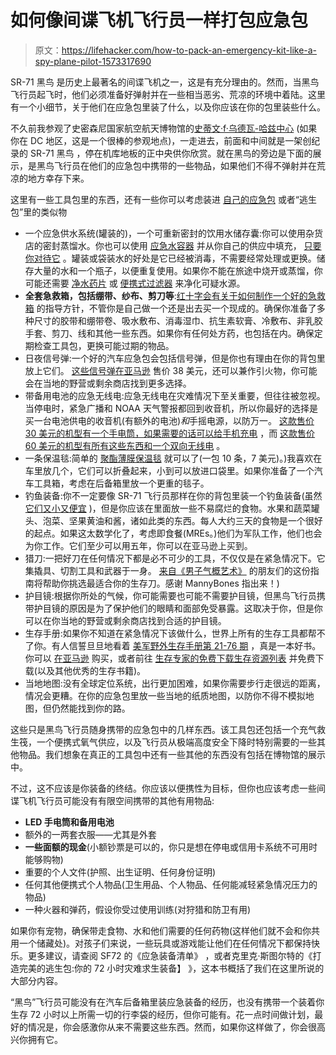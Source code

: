 # 如何像间谍飞机飞行员一样打包应急包

> 原文：<https://lifehacker.com/how-to-pack-an-emergency-kit-like-a-spy-plane-pilot-1573317690>

SR-71 黑鸟 是历史上最著名的间谍飞机之一，这是有充分理由的。然而，当黑鸟飞行员起飞时，他们必须准备好弹射并在一些相当恶劣、荒凉的环境中着陆。这里有一个小细节，关于他们在应急包里装了什么，以及你应该在你的包里装些什么。



不久前我参观了史密森尼国家航空航天博物馆的[史蒂文·f·乌德瓦-哈兹中心](http://airandspace.si.edu/visit/udvar-hazy-center/) (如果你在 DC 地区，这是一个很棒的参观地点)，一走进去，前面和中间就是一架创纪录的 SR-71 黑鸟 ，停在机库地板的正中央供你欣赏。就在黑鸟的旁边是下面的展示，是黑鸟飞行员在他们的应急包中携带的一些物品，如果他们不得不弹射并在荒凉的地方幸存下来。

这里有一些工具包里的东西，还有一些你可以考虑装进 [自己的应急包](https://lifehacker.com/make-sure-youre-prepared-for-disaster-with-a-72-hour-ki-5780934) 或者“逃生包”里的类似物

*   一个应急供水系统(罐装的)，一个可重新密封的饮用水储存囊:你可以使用杂货店的密封蒸馏水。你也可以使用 [应急水容器](http://www.thereadystore.com/water-storage/water-storage-containers/5-gallon-water-container-stackable) 并从你自己的供应中填充， [只要你对待它](http://www.fivecanyons.com/StoreWater.htm) 。罐装或袋装水的好处是它已经被消毒，不需要经常处理或更换。储存大量的水和一个瓶子，以便重复使用。如果你不能在旅途中烧开或蒸馏，你可能还需要 [净水药片](http://www.amazon.com/Potable-Aqua-Water-Treatment-Tablets/dp/B001949TKS?asc_campaign=InlineText&asc_refurl=https://lifehacker.com/how-to-pack-an-emergency-kit-like-a-spy-plane-pilot-1573317690&asc_source=&tag=kinjalifehackerlink-20) 或 [便携式过滤器](http://www.amazon.com/Vestergaard-Frandsen-527950-LifeStraw-Personal-Filter/dp/B006QF3TW4/?asc_campaign=InlineText&asc_refurl=https://lifehacker.com/how-to-pack-an-emergency-kit-like-a-spy-plane-pilot-1573317690&asc_source=&tag=kinjalifehackerlink-20) 来净化可疑水源。
*   **全套急救箱，包括绷带、纱布、剪刀等**:[红十字会有关于如何制作一个好的急救箱](http://www.redcross.org/prepare/location/home-family/get-kit/anatomy) 的指导方针，不管你是自己做一个还是出去买一个现成的。确保你准备了多种尺寸的胶带和绷带卷、吸水敷布、消毒湿巾、抗生素软膏、冷敷布、非乳胶手套、剪刀、线和其他一些东西。如果你有任何处方药，也包括在内。确保定期检查工具包，更换可能过期的物品。
*   日夜信号弹:一个好的汽车应急包会包括信号弹，但是你也有理由在你的背包里放上它们。 [这些信号弹在亚马逊](http://www.amazon.com/Signal-Flare-fire-Starter-2pk/dp/B007VG8QZC/?asc_campaign=InlineText&asc_refurl=https://lifehacker.com/how-to-pack-an-emergency-kit-like-a-spy-plane-pilot-1573317690&asc_source=&tag=kinjalifehackerlink-20) 售价 38 美元，还可以兼作引火物，你可能会在当地的野营或剩余商店找到更多选择。
*   带备用电池的应急无线电:应急无线电在灾难情况下至关重要，但往往被忽视。当停电时，紧急广播和 NOAA 天气警报都回到收音机，所以你最好的选择是买一台电池供电的收音机(有额外的电池)*和*手摇电源，以防万一。 [这款售价 30 美元的机型有一个手电筒，如果需要的话可以给手机充电](http://www.amazon.com/Ambient-Weather-WR-089-Emergency-Flashlight/dp/B004068AWU/?asc_campaign=InlineText&asc_refurl=https://lifehacker.com/how-to-pack-an-emergency-kit-like-a-spy-plane-pilot-1573317690&asc_source=&tag=kinjalifehackerlink-20) ，而 [这款售价 60 美元的机型有所有这些东西和一个双向无线电](http://www.amazon.com/Midland-XT511-Two-Way-Emergency-Crank/dp/B000P0O12I/?asc_campaign=InlineText&asc_refurl=https://lifehacker.com/how-to-pack-an-emergency-kit-like-a-spy-plane-pilot-1573317690&asc_source=&tag=kinjalifehackerlink-20) 。
*   一条保温毯:简单的 [聚酯薄膜保温毯](http://www.amazon.com/Emergency-Mylar-Thermal-Blankets-Pack/dp/B000GCRWCG/?asc_campaign=InlineText&asc_refurl=https://lifehacker.com/how-to-pack-an-emergency-kit-like-a-spy-plane-pilot-1573317690&asc_source=&tag=kinjalifehackerlink-20) 就可以了(一包 10 条，7 美元)。)我喜欢在车里放几个，它们可以折叠起来，小到可以放进口袋里。如果你准备了一个汽车工具箱，考虑在后备箱里放一个更重的毯子。
*   钓鱼装备:你不一定要像 SR-71 飞行员那样在你的背包里装一个钓鱼装备(虽然 [它们又小又便宜](http://www.amazon.com/15-Pc-Emergency-Survival-Fishing-Kit/dp/B004INB6QC?asc_campaign=InlineText&asc_refurl=https://lifehacker.com/how-to-pack-an-emergency-kit-like-a-spy-plane-pilot-1573317690&asc_source=&tag=kinjalifehackerlink-20) )，但是你应该在里面放一些不易腐烂的食物。水果和蔬菜罐头、泡菜、坚果黄油和酱，诸如此类的东西。每人大约三天的食物是一个很好的起点。如果这太数学化了，考虑即食餐(MREs。)他们为军队工作，他们也会为你工作。它们至少可以用五年，你可以在亚马逊上买到。
*   猎刀:一把好刀在任何情况下都是必不可少的工具，不仅仅是在紧急情况下。它集撬具、切割工具和武器于一身。 [来自《男子气概艺术》](http://www.artofmanliness.com/2011/11/29/how-to-choose-the-perfect-survival-knife/) 的朋友们的这份指南将帮助你挑选最适合你的生存刀。感谢 MannyBones 指出来！)
*   护目镜:根据你所处的气候，你可能需要也可能不需要护目镜，但黑鸟飞行员携带护目镜的原因是为了保护他们的眼睛和面部免受暴露。这取决于你，但是你可以在你当地的野营或剩余商店找到合适的护目镜。
*   生存手册:如果你不知道在紧急情况下该做什么，世界上所有的生存工具都帮不了你。有人信誓旦旦地看着 [美军野外生存手册第 21-76 期](http://www.survivalebooks.com/survivalfm3-0570.html) ，真是一本好书。你可以 [在亚马逊](http://www.amazon.com/US-Army-Survival-Manual-21-76/dp/0967512395?asc_campaign=InlineText&asc_refurl=https://lifehacker.com/how-to-pack-an-emergency-kit-like-a-spy-plane-pilot-1573317690&asc_source=&tag=kinjalifehackerlink-20) 购买，或者前往 [生存专家的免费下载生存资源列表](http://www.thesurvivalistblog.net/top-14-survival-downloads/) 并免费下载(以及其他优秀的生存书籍)。
*   当地地图:没有全球定位系统，出行更加困难，如果你需要步行走很远的距离，情况会更糟。在你的应急包里放一些当地的纸质地图，以防你不得不模拟地图，但仍然能找到你的路。

这些只是黑鸟飞行员随身携带的应急包中的几样东西。该工具包还包括一个充气救生筏，一个便携式氧气供应，以及飞行员从极端高度安全下降时特别需要的一些其他物品。我们想象在真正的工具包中还有一些其他的东西没有包括在博物馆的展示中。

不过，这不应该是你装备的终结。你应该以便携性为目标，但你也应该考虑一些间谍飞机飞行员可能没有有限空间携带的其他有用物品:

*   **LED 手电筒和备用电池**
*   额外的一两套衣服——尤其是外套
*   **一些面额的现金**(小额钞票是可以的，你只是想在停电或信用卡系统不可用时能够购物)
*   重要的个人文件(护照、出生证明、任何身份证明)
*   任何其他便携式个人物品(卫生用品、个人物品、任何能减轻紧急情况压力的物品)
*   一种火器和弹药，假设你受过使用训练(对狩猎和防卫有用)

如果你有宠物，确保带走食物、水和他们需要的任何药物(这样他们就不会和你共用一个储藏处)。对孩子们来说，一些玩具或游戏能让他们在任何情况下都保持快乐。更多建议，请查阅 SF72 的《应急装备清单》 ，或者克里克·斯图尔特的《打造完美的逃生包:你的 72 小时灾难求生装备】 》，这本书概括了我们在这里所说的大部分内容。

“黑鸟”飞行员可能没有在汽车后备箱里装应急装备的经历，也没有携带一个装着你生存 72 小时以上所需一切的行李袋的经历，但你可能有。花一点时间做计划，最好的情况是，你会感激你从来不需要这些东西。然而，如果你这样做了，你会很高兴你拥有它。